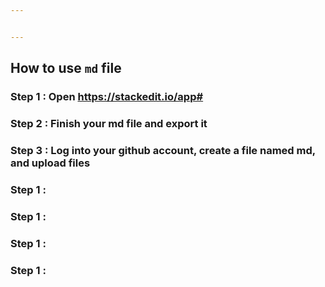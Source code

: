 ```yaml
---


---
```


<h2 id="how-to-use-md-file">How to use <code>md</code> file</h2>
<h3 id="step-1--open-httpsstackedit.ioapp"><strong>Step 1 :</strong> Open <a href="https://stackedit.io/app#">https://stackedit.io/app#</a></h3>
<h3 id="step-2--finish-your-md-file-and-export-it"><strong>Step 2 :</strong> Finish your md file and export it</h3>
<h3 id="step-3--log-into-your-github-account-create-a-file-named-md-and-upload-files"><strong>Step 3 :</strong> Log into your github account, create a file named md, and upload files</h3>
<h3 id="step-1-"><strong>Step 1 :</strong></h3>
<h3 id="step-1--1"><strong>Step 1 :</strong></h3>
<h3 id="step-1--2"><strong>Step 1 :</strong></h3>
<h3 id="step-1--3"><strong>Step 1 :</strong></h3>

